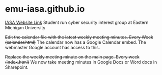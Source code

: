 # emu-iasa.github.io
<a class="btn btn-primary" href="https://emu-iasa.github.io/" role="button">IASA Website Link</a>
Student run cyber security interest group at Eastern Michigan University 

~~Edit the calendar file with the latest weekly meeting minutes. Every Week (calendar.html)~~
The calendar now has a Google Calendar embed. The webmaster Google account has access to this.

~~Replace the weekly meeting minute on the main page. Every week (index.html)~~
We now take meeting minutes in Google Docs or Word docs in Sharepoint.

